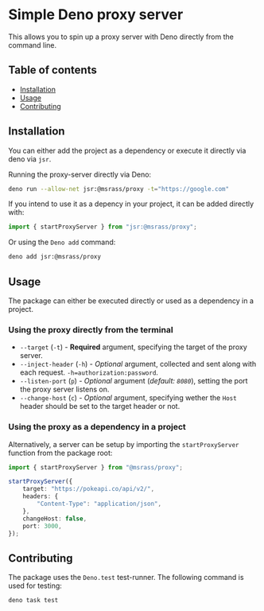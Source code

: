 # Simple Deno proxy server

This allows you to spin up a proxy server with Deno directly from the command
line.

## Table of contents

- [Installation](#installation)
- [Usage](#usage)
- [Contributing](#contributing)

## Installation

You can either add the project as a dependency or execute it directly via deno
via `jsr`.

Running the proxy-server directly via Deno:

```bash
deno run --allow-net jsr:@msrass/proxy -t="https://google.com"
```

If you intend to use it as a depency in your project, it can be added directly
with:

```ts
import { startProxyServer } from "jsr:@msrass/proxy";
```

Or using the `Deno add` command:

```bash
deno add jsr:@msrass/proxy
```

## Usage

The package can either be executed directly or used as a dependency in a
project.

### Using the proxy directly from the terminal

- `--target` (`-t`) - **Required** argument, specifying the target of the proxy
  server.
- `--inject-header` (`-h`) - _Optional_ argument, collected and sent along with
  each request. `-h=authorization:password`.
- `--listen-port` (`p`) - _Optional_ argument (_default: `8080`_), setting the
  port the proxy server listens on.
- `--change-host` (`c`) - _Optional_ argument, specifying wether the `Host`
  header should be set to the target header or not.

### Using the proxy as a dependency in a project

Alternatively, a server can be setup by importing the `startProxyServer`
function from the package root:

```ts
import { startProxyServer } from "@msrass/proxy";

startProxyServer({
    target: "https://pokeapi.co/api/v2/",
    headers: {
        "Content-Type": "application/json",
    },
    changeHost: false,
    port: 3000,
});
```

## Contributing

The package uses the `Deno.test` test-runner. The following command is used for
testing:

```bash
deno task test
```
